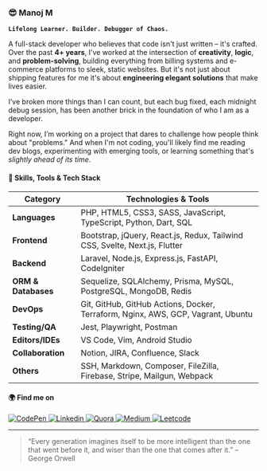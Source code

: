 ### 😎 Manoj M

**`Lifelong Learner. Builder. Debugger of Chaos.`**

A full-stack developer who believes that code isn't just written – it's crafted. Over the past **4+ years**, I've worked at the intersection of **creativity**, **logic**, and **problem-solving**, building everything from billing systems and e-commerce platforms to sleek, static websites. But it's not just about shipping features for me it's about **engineering elegant solutions** that make lives easier.

I’ve broken more things than I can count, but each bug fixed, each midnight debug session, has been another brick in the foundation of who I am as a developer.

Right now, I’m working on a project that dares to challenge how people think about "problems." And when I'm not coding, you'll likely find me reading dev blogs, experimenting with emerging tools, or learning something that's *slightly ahead of its time*.

#### 🧠 Skills, Tools & Tech Stack

| **Category**        | **Technologies & Tools**                                                                                  |
|---------------------|-----------------------------------------------------------------------------------------------------------|
| **Languages**       | PHP, HTML5, CSS3, SASS, JavaScript, TypeScript, Python, Dart, SQL                                         |
| **Frontend**        | Bootstrap, jQuery, React.js, Redux, Tailwind CSS, Svelte, Next.js, Flutter                                |
| **Backend**         | Laravel, Node.js, Express.js, FastAPI, CodeIgniter                                                        |
| **ORM & Databases** | Sequelize, SQLAlchemy, Prisma, MySQL, PostgreSQL, MongoDB, Redis                                          |
| **DevOps**          | Git, GitHub, GitHub Actions, Docker, Terraform, Nginx, AWS, GCP, Vagrant, Ubuntu                          |
| **Testing/QA**      | Jest, Playwright, Postman                                                                                 |
| **Editors/IDEs**    | VS Code, Vim, Android Studio                                                                              |
| **Collaboration**   | Notion, JIRA, Confluence, Slack                                                                           |
| **Others**          | SSH, Markdown, Composer, FileZilla, Firebase, Stripe, Mailgun, Webpack                                    |

#### 🌍 Find me on

<p>
    <a href="https://codepen.io/manoj-m-01/"  target="_blank">
        <img alt="CodePen" src="https://img.shields.io/badge/CodePen%20-000.svg?&style=for-the-badge&logo=codepen&logoColor=white" />
    </a>
    <a href="https://www.linkedin.com/in/manoj-m-01/" target="_blank">
        <img alt="Linkedin" src="https://img.shields.io/badge/LinkedIn%20-%230077B5.svg?&style=for-the-badge&logo=LinkedIn&logoColor=white" />
    </a>
    <a href="https://www.quora.com/profile/Manoj-M-507"  target="_blank">
        <img alt="Quora" src="https://img.shields.io/badge/Quora%20-DC0D15.svg?&style=for-the-badge&logo=quora&logoColor=white" />
    </a>
    <a href="https://medium.com/@manoj-m/" target="_blank">
        <img alt="Medium" src="https://img.shields.io/badge/Medium%20-%23000000.svg?&style=for-the-badge&logo=Medium&logoColor=white" />
    </a>
    <a href="https://stackoverflow.com/users/15142613/manoj-m?tab=profile" target="_blank">
        <img alt="Leetcode" src="https://img.shields.io/badge/Stack%20Overflow-F58025?style=for-the-badge&logo=Stack%20Overflow&logoColor=white" />
    </a>
</p>

---

> “Every generation imagines itself to be more intelligent than the one that went before it, and wiser than the one that comes after it.” – George Orwell
